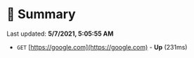 # 📖 Summary
Last updated: **5/7/2021, 5:05:55 AM**

- `GET` [https://google.com](https://google.com) - **Up** (231ms)

